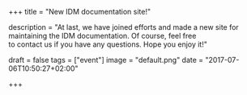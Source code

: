 +++
title = "New IDM documentation site!"

description = "At last, we have joined efforts and made a new site for \
maintaining the IDM documentation. Of course, feel free \
to contact us if you have any questions. Hope you enjoy it!"

draft = false
tags = ["event"]
image = "default.png"
date = "2017-07-06T10:50:27+02:00"

+++

